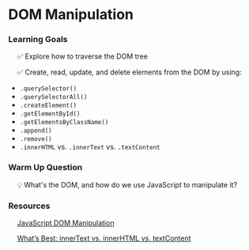 # DOM Manipulation

### Learning Goals

&emsp; ✅ Explore how to traverse the DOM tree

&emsp; ✅ Create, read, update, and delete elements from the DOM by using: 
- `.querySelector()`
- `.querySelectorAll()`
- `.createElement()`
- `.getElementById()`
- `.getElementsByClassName()`
- `.append()`
- `.remove()`
- `.innerHTML` vs. `.innerText` vs. `.textContent`

### Warm Up Question

&emsp; 💡 What's the DOM, and how do we use JavaScript to manipulate it?

### Resources

&emsp; [JavaScript DOM Manipulation](https://medium.com/@duonghoangvu/javascript-dom-manipulation-522ed8033d78)

&emsp; [What’s Best: innerText vs. innerHTML vs. textContent](https://betterprogramming.pub/whats-best-innertext-vs-innerhtml-vs-textcontent-903ebc43a3fc)